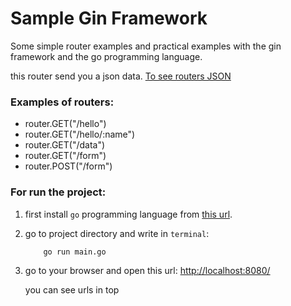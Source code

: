 # Sample Gin Framework

Some simple router examples and practical examples with the gin framework and the go programming language.

this router send you a json data. [To see routers JSON](https://github.com/prodbygodfather/gin-sample-routers-json)


### Examples of routers:
- router.GET("/hello")
- router.GET("/hello/:name")
- router.GET("/data")
- router.GET("/form")
- router.POST("/form")

### For run the project:

1. first install `go` programming language from [this url](https://go.dev/doc/install).
2. go to project directory and write in `terminal`:
    ```
        go run main.go
   ```
3. go to your browser and open this url: [http://localhost:8080/](http://localhost:8080/)
   
    you can see urls in top
